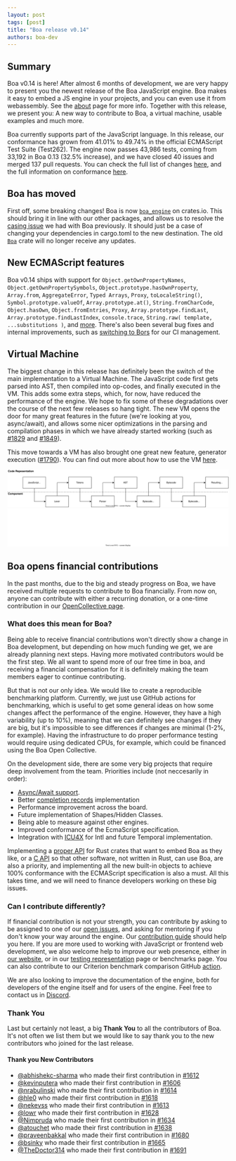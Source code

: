 ```yaml
---
layout: post
tags: [post]
title: "Boa release v0.14"
authors: boa-dev
---
```


## Summary

Boa v0.14 is here! After almost 6 months of development, we are very happy to present you the newest release of the Boa
JavaScript engine. Boa makes it easy to embed a JS engine in your projects, and you can even use it from webassembly. See
the [about](/about) page for more info. Together with this release, we present you: A new way to contribute to Boa, a virtual machine, usable examples and much more.

Boa currently supports part of the JavaScript language. In this release, our conformance has grown from 41.01% to 49.74%
in the official ECMAScript Test Suite (Test262). The engine now passes 43,986 tests, coming from 33,192 in Boa 0.13
(32.5% increase), and we have closed 40 issues and merged 137 pull requests. You can check the full list of changes
[here](https://github.com/boa-dev/boa/blob/v0.14/CHANGELOG.md), and the full information on conformance
[here](https://boa-dev.github.io/boa/test262/).

<!--truncate-->

## Boa has moved

First off, some breaking changes!
Boa is now [`boa_engine`](https://crates.io/crates/boa_engine) on crates.io. This should bring it in line with our other packages, and allows us to resolve the [casing issue](https://github.com/boa-dev/boa/issues/230) we had with Boa previously. It should just be a case of changing your dependencies in cargo.toml to the new destination. The old [`Boa`](https://crates.io/crates/boa) crate will no longer receive any updates.

## New ECMAScript features

Boa v0.14 ships with support for `Object.getOwnPropertyNames`, `Object.getOwnPropertySymbols`, `Object.prototype.hasOwnProperty`, `Array.from`, `AggregateError`, `Typed Arrays`, `Proxy`, `toLocaleString()`, `Symbol.prototype.valueOf`, `Array.prototype.at()`, `String.fromCharCode`, `Object.hasOwn`, `Object.fromEntries`, `Proxy`, `Array.prototype.findLast`, `Array.prototype.findLastIndex`, `console.trace`, `String.raw( template, ...substitutions )`, and [more](https://github.com/boa-dev/boa/blob/v0.14/CHANGELOG.md). There's also been several bug fixes and internal improvements, such as [switching to Bors](https://github.com/boa-dev/boa/pull/1684) for our CI management.

## Virtual Machine

The biggest change in this release has definitely been the switch of the main implementation to a Virtual Machine. The
JavaScript code first gets parsed into AST, then compiled into op-codes, and finally executed in the VM. This adds some
extra steps, which, for now, have reduced the performance of the engine. We hope to fix some of these degradations over the course of the next few releases so hang tight. The new VM opens the door for many great features in the future (we're looking at you, async/await), and allows some nicer optimizations in the parsing and compilation phases in which we have already started working (such as [#1829](https://github.com/boa-dev/boa/pull/1829) and
[#1849](https://github.com/boa-dev/boa/pull/1849)).

This move towards a VM has also brought one great new feature, generator execution ([#1790](https://github.com/boa-dev/boa/pull/1790)).
You can find out more about how to use the VM [here](https://github.com/boa-dev/boa/blob/main/docs/vm.md).

<img class="light" src="/images/2022-03-15/boa_architecture_light.svg" />
<img class="dark" src="/images/2022-03-15/boa_architecture_dark.svg" />

<br />

## Boa opens financial contributions

In the past months, due to the big and steady progress on Boa, we have received multiple requests to contribute to Boa
financially. From now on, anyone can contribute with either a recurring donation, or a one-time contribution in our
[OpenCollective page](https://opencollective.com/boa).

### What does this mean for Boa?

Being able to receive financial contributions won't directly show a change in Boa development, but depending on how much
funding we get, we are already planning next steps. Having more motivated contributors would be the first step. We all
want to spend more of our free time in boa, and receiving a financial compensation for it is definitely making the team
members eager to continue contributing.

But that is not our only idea. We would like to create a reproducible benchmarking platform. Currently, we just use GitHub
actions for benchmarking, which is useful to get some general ideas on how some changes affect the performance of the
engine. However, they have a high variability (up to 10%), meaning that we can definitely see changes if they are big, but it's
impossible to see differences if changes are minimal (1-2%, for example). Having the infrastructure to do proper performance
testing would require using dedicated CPUs, for example, which could be financed using the Boa Open Collective.

On the development side, there are some very big projects that require deep involvement from the team. Priorities include (not neccesarily in order):

- [Async/Await support](https://github.com/boa-dev/boa/projects/3).
- Better [completion records](https://github.com/boa-dev/boa/projects/5) implementation
- Performance improvement across the board.
- Future implementation of Shapes/Hidden Classes.
- Being able to measure against other engines.
- Improved conformance of the EcmaScript specification.
- Integration with [ICU4X](https://github.com/unicode-org/icu4x) for Intl and future Temporal implementation.

Implementing a [proper API](https://github.com/boa-dev/boa/discussions/1531) for Rust crates that want to embed Boa as they
like, or a [C API](https://github.com/boa-dev/boa/issues/332) so that other software, not written in Rust, can use Boa,
are also a priority, and implementing all the new built-in objects to achieve 100% conformance with the ECMAScript
specification is also a must. All this takes time, and we will need to finance developers working on these big issues.

### Can I contribute differently?

If financial contribution is not your strength, you can contribute by asking to be assigned to one of our
[open issues](https://github.com/boa-dev/boa/issues?q=is%3Aopen+is%3Aissue+no%3Aassignee), and asking for mentoring if you
don't know your way around the engine. Our [contribution guide](https://github.com/boa-dev/boa/blob/main/CONTRIBUTING.md)
should help you here. If you are more used to working with JavaScript or frontend web development, we also
welcome help to improve our web presence, either in [our website](https://github.com/boa-dev/boa-dev.github.io), or in
our [testing representation](https://github.com/boa-dev/boa/issues/820) page or benchmarks page. You can also contribute to
our Criterion benchmark comparison GitHub [action](https://github.com/boa-dev/criterion-compare-action).

We are also looking to improve the documentation of the engine, both for developers of the engine itself and for users of the
engine. Feel free to contact us in [Discord](https://discord.gg/tUFFk9Y).

### Thank You

Last but certainly not least, a big **Thank You** to all the contributors of Boa.
It's not often we list them but we would like to say thank you to the new contributors who joined for the last release.

#### Thank you New Contributors

- [@abhishekc-sharma](https://github.com/abhishekc-sharma) who made their first contribution in [#1612](https://github.com/boa-dev/boa/pull/1612)
- [@kevinputera](https://github.com/kevinputera) who made their first contribution in [#1606](https://github.com/boa-dev/boa/pull/1606)
- [@nrabulinski](https://github.com/nrabulinski) who made their first contribution in [#1614](https://github.com/boa-dev/boa/pull/1614)
- [@hle0](https://github.com/hle0) who made their first contribution in [#1618](https://github.com/boa-dev/boa/pull/1618)
- [@nekevss](https://github.com/nekevss) who made their first contribution in [#1613](https://github.com/boa-dev/boa/pull/1613)
- [@lowr](https://github.com/lowr) who made their first contribution in [#1628](https://github.com/boa-dev/boa/pull/1628)
- [@Nimpruda](https://github.com/Nimpruda) who made their first contribution in [#1634](https://github.com/boa-dev/boa/pull/1634)
- [@atouchet](https://github.com/atouchet) who made their first contribution in [#1638](https://github.com/boa-dev/boa/pull/1638)
- [@praveenbakkal](https://github.com/praveenbakkal) who made their first contribution in [#1680](https://github.com/boa-dev/boa/pull/1680)
- [@bsinky](https://github.com/bsinky) who made their first contribution in [#1665](https://github.com/boa-dev/boa/pull/1665)
- [@TheDoctor314](https://github.com/TheDoctor314) who made their first contribution in [#1691](https://github.com/boa-dev/boa/pull/1691)
